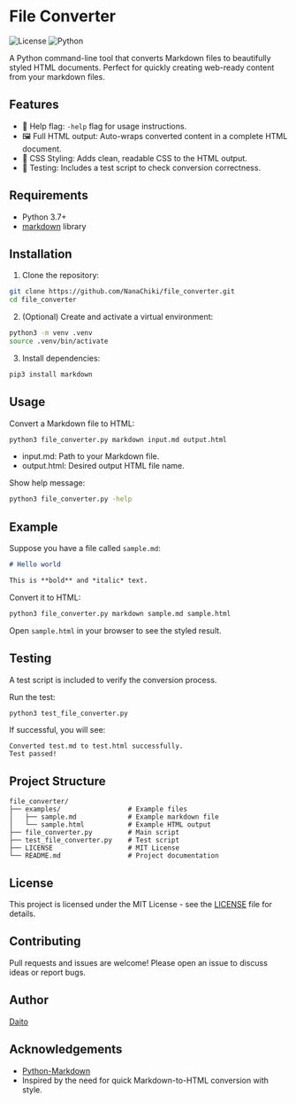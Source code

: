 # File Converter 
![License](https://img.shields.io/badge/license-MIT-blue.svg)
![Python](https://img.shields.io/badge/python-3.7%2B-blue)

A Python command-line tool that converts Markdown files to beautifully styled HTML documents. Perfect for quickly creating web-ready content from your markdown files.

## Features
- 🧩 Help flag: `-help` flag for usage instructions.
- 🖼️ Full HTML output: Auto-wraps converted content in a complete HTML document.
- 🎨 CSS Styling: Adds clean, readable CSS to the HTML output.
- 🧪 Testing: Includes a test script to check conversion correctness.

## Requirements
- Python 3.7+
- [markdown](https://pypi.org/project/Markdown/) library

## Installation
1. Clone the repository:
```bash
git clone https://github.com/NanaChiki/file_converter.git
cd file_converter
```

2. (Optional) Create and activate a virtual environment:
```bash
python3 -m venv .venv
source .venv/bin/activate
```

3. Install dependencies:
```bash
pip3 install markdown
```

## Usage
Convert a Markdown file to HTML:
```bash
python3 file_converter.py markdown input.md output.html
```

- input.md: Path to your Markdown file.
- output.html: Desired output HTML file name.

Show help message:
```bash
python3 file_converter.py -help
```

## Example 
Suppose you have a file called `sample.md`:
```markdown
# Hello world

This is **bold** and *italic* text.
```

Convert it to HTML:
```bash
python3 file_converter.py markdown sample.md sample.html
```

Open `sample.html` in your browser to see the styled result.

## Testing
A test script is included to verify the conversion process.

Run the test:
```bash
python3 test_file_converter.py
```

If successful, you will see:
```
Converted test.md to test.html successfully.
Test passed!
```

## Project Structure
```
file_converter/
├── examples/                 # Example files
│   ├── sample.md             # Example markdown file
│   └── sample.html           # Example HTML output
├── file_converter.py         # Main script
├── test_file_converter.py    # Test script
├── LICENSE                   # MIT License
└── README.md                 # Project documentation
```

## License
This project is licensed under the MIT License - see the [LICENSE](LICENSE) file for details.

## Contributing
Pull requests and issues are welcome! Please open an issue to discuss ideas or report bugs.

## Author
[Daito](https://github.com/NanaChiki)

## Acknowledgements
- [Python-Markdown](https://python-markdown.github.io/)
- Inspired by the need for quick Markdown-to-HTML conversion with style.